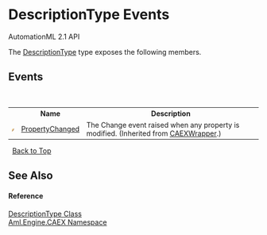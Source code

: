 # DescriptionType Events
AutomationML 2.1 API 

The <a href="T_Aml_Engine_CAEX_DescriptionType">DescriptionType</a> type exposes the following members.


## Events
&nbsp;<table><tr><th></th><th>Name</th><th>Description</th></tr><tr><td>![Public event](media/pubevent.gif "Public event")</td><td><a href="E_Aml_Engine_CAEX_CAEXWrapper_PropertyChanged">PropertyChanged</a></td><td>
The Change event raised when any property is modified.
 (Inherited from <a href="T_Aml_Engine_CAEX_CAEXWrapper">CAEXWrapper</a>.)</td></tr></table>&nbsp;
<a href="#descriptiontype-events">Back to Top</a>

## See Also


#### Reference
<a href="T_Aml_Engine_CAEX_DescriptionType">DescriptionType Class</a><br /><a href="N_Aml_Engine_CAEX">Aml.Engine.CAEX Namespace</a><br />